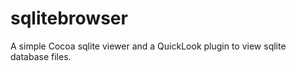 sqlitebrowser
=============

A simple Cocoa sqlite viewer and a QuickLook plugin to view sqlite database files.


